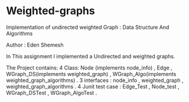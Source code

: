 # Weighted-graphs
Implementation of undirected weighted Graph : Data Structure And Algorithms

Author : Eden Shemesh

In This assignment I implemented a Undirected and weighted graphs.

The Project contains:
4 Class: Node (implements node_info) , Edge , WGraph_DS(implements weighted_graph) , WGraph_Algo(implements weighted_graph_algorithms) .
3 interfaces : node_info , weighted_graph , weighted_graph_algorithms .
4 Junit test case : Edge_Test , Node_test , WGraph_DSTest , WGraph_AlgoTest .

